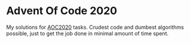# Advent Of Code 2020

My solutions for [AOC2020](https://adventofcode.com/2020) tasks. Crudest code and dumbest algorithms possible, just to get the job done in minimal amount of time spent.
